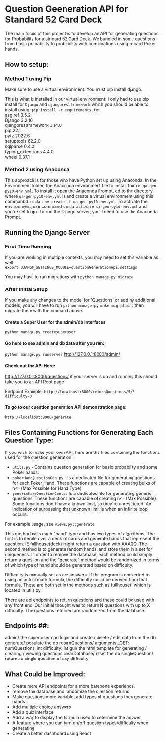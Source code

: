 # Question Geeneration API for Standard 52 Card Deck
The main focus of this project is to develop an API for generating questions for Probability for a stndard 52 Card Deck. We bundled in some questions from basic probability to probability with combinations using 5-card Poker hands.

## How to setup:
### Method 1 using Pip
Make sure to use a virtual environment. You must pip install django.

This is what is installed in our virtual environment:
I only had to use pip install for `Django` and `djangorestframework`
which you should be able to install using:
`pip install -r requirements.txt` <br/>
asgiref           3.5.2 <br/>
Django            3.2.16 <br/>
djangorestframework 3.14.0 <br/>
pip               22.1 <br/>
pytz              2022.6 <br/>
setuptools        62.2.0 <br/>
sqlparse          0.4.3 <br/>
typing_extensions 4.4.0 <br/>
wheel             0.37.1 <br/>

### Method 2 using Anaconda
This approach is for those who have Python set up using Anaconda. In the Environment folder, the Anaconda environment file to install from is `qa-gen-py10-env.yml`. To install it open the Anaconda Prompt, cd to the directory where `qa-gen-py10-env.yml` is and create a virtual environment using this commanbd  `conda env create -f qa-gen-py10-env.yml`. To activate the environment, use command `conda activate qa-gen-py10-env.yml` and you're set to go. To run the Django server, you'll need to use the Anaconda Prompt.

## Running the Django Server

### First Time Running
If you are working in multiple contexts, you may need to set this variable as well. <br/>
`export DJANGO_SETTINGS_MODULE=questionGenerationApi.settings`

You may have to run migrations with `python manage.py migrate`

### After Initial Setup
If you make any changes to the model for 'Questions' or add ny additional models, you will have to run `python manage.py make migrations` then migrate them with the cmmand above.

#### Create a Super User for the admin/db interfaces
`python manage.py createsuperuser`

#### Go here to see admin and db data after you run:
`python manage.py runserver`
http://127.0.0.1:8000/admin/

#### Check out the API Here:
http://127.0.0.1:8000/questions/
if your server is up and running this should take you to an API Root page

Endpoint Example: `http://localhost:8000/returnQuestions/5/?difficulty=3`

#### To go to our question generation API demonstration page:
`http://localhost:8000/generate`

## Files Containing Functions for Generating Each Question Type:
If you wish to make your own API, here are the files containing the functions used for the question generation:
- `utils.py` - Contains question generation for basic probability and some Poker hands.
- `pokerHandQuestionGen.py` - Is a dedicated file for generating questions for each Poker Hand. These functions are capable of creating bulks of n<={Max Possible for Hand Type} 
- `genericHandQuestionGen.py` Is a dedicated file for generating generic questions. These functions are capable of creating n<={Max Possible}. Some functions don't have a known limit, so they're unrestricted. An indication of surpassing that unknown limit is when an infinite loop occurs.

For example usage, see `views.py::generate`

This method calls each "hand" type and has two types of algorithms.  The first is to iterate over a deck of cards and generate hands that represent the question. IE  fullhouse(deck) might return a question with AAAQQ. The second method is to generate random hands, and store them in a set for uniqueness. In order to remove the database, each method could simply return a question and the "generate" method would be randomized in terms of which type of hand should be generated based on difficulty.

Difficulty is manually set as are answers. If the program is converted to using an actual math formula, the difficulty could be derived from that formula.  These are both set in the methods such as fullhouse() which is located in utils.py

There are api endpoints to return questions and these could be used with any front end.  Our initial thought was to return N questions with up to X difficulty. The questions returned are randomized from the database. 


## Endpoints ##:
admin/
  the super user can login and create / delete / edit data from the db
generate/
  populate the db
returnQuestions/
  arguments _GET:
     numQuestions: int
     difficulty: int
gui/
  the html template for generating / clearing / viewing questions
clearDatabase/
   reset the db
singleQuestion/
   returns a single question of any difficulty
   
   
## What Could be Improved:
- Create more API endpoints for a more barebone experience.
- remove the database and randomize the question returns
- Make questions more variable, add types of questions then generate hands
- Add multiple choice answers
- Add a quiz interface
- Add a way to display the formula used to determine the answer
- A feature where you can turn on/off question types/difficulty when generating 
- Create a better dashboard using React
